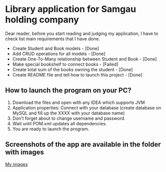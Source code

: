 # Library application for Samgau holding company

Dear reader, before you start reading and judging my application, I have to check list main requirements that I have done.
+ Create Student and Book models - [Done]
+ Add CRUD operations for all models - [Done]
+ Create One-To-Many relationship between Student and Book - [Done]
+ Make special bookshelf to connect books - [Failed]
+ Create total sum of the books owning the student - [Done]
+ Create README file and tell how to launch this project - [Done]

## How to launch the program on your PC?

1. Download the files and open with any IDEA which supports JVM
2. Application properties: Connect with your database (create database on MySQL and fill up the XXXX with your database name)
3. Don't forget about to change username and password.
4. Wait until POM.xml updates all dependencies.
5. You are ready to launch the program.

## Screenshots of the app are available in the folder with images

[My images](Khankee.github.com/Library-app/Screenshots/)

